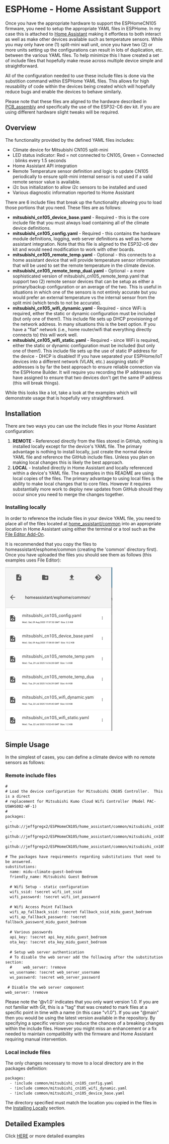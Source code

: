 # ESPHome - Home Assistant Support
Once you have the appropriate hardware to support the ESPHomeCN105 firmware, you need to setup the appropriate YAML files in ESPHome.  In my case this is attached to [Home Assistant](https://www.home-assistant.io) making it effortless to both interact as well as make other devices available such as temperature sensors.  While you may only have one (1) split-mini wall unit, once you have two (2) or more units setting up the configurations can result in lots of duplication, etc. between the various YAML files.  To help minimize this I have created a set of include files that hopefully make reuse across multiple device simple and straightforward.  

All of the configuration needed to use these include files is done via the substition command within ESPHome YAML files. This allows for high reusability of code within the devices being created which will hopefully reduce bugs and enable the devices to behave similarly.

Please note that these files are aligned to the hardware described in [PCB_assembly](/pcb_assembly/) and specifically the use of the ESP32-C6 dev kit.  If you are using different hardware slight tweaks will be required.

##  Overview
The functionality provided by the defined YAML files includes:
* Climate device for Mitsubishi CN105 split-mini
* LED status indicator: Red = not connected to CN105, Green = Connected : blinks every 1.5 seconds
* Home Assistant API integration
* Remote Temperature sensor definition and logic to update CN105 periodically to ensure split-mini internal sensor is not used if a valid remote sensor value is available.
* i2c bus initialization to allow i2c sensors to be installed and used
* Various diagnostic information reported to Home Assistant

There are 6 include files that break up the functionality allowing you to load those portions that you need.  These files are as follows:
* **mitsubishi_cn105_device_base.yaml** - Required - this is the core include file that you must always load containing all of the climate device definitions. 
* **mitsubishi_cn105_config.yaml** - Required - this contains the hardware module definitions, logging, web server definitions as well as home assistant integration.  Note that this file is aligned to the ESP32-c6 dev kit and would need modification to work with other boards.
* **mitsubishi_cn105_remote_temp.yaml** -  Optional - this connects to a home assistant device that will provide temperature sensor information that will be used to set the remote temperature in the climate device. 
* **mitsubishi_cn105_remote_temp_dual.yaml** - Optional - a more sophisticated version of mitsubishi_cn105_remote_temp.yaml that support two (2) remote sensor devices that can be setup as either a primary/backup configuration or an average of the two.  This is useful in situations in which one of the sensors is not entirely accurate but you would prefer an external temperature vs the internal sensor from the split mini (which tends to not be accurate).
* **mitsubishi_cn105_wifi_dynamic.yaml** - Required - since WiFi is required, either the static or dynamic configuration must be included (but only one of them!).  This include file sets up DHCP provisioning of the network address.  In many situations this is the best option.  If you have a "flat" network (i.e., home router/wifi that everything directly connects to) this will work well.
* **mitsubishi_cn105_wifi_static.yaml** - Required - since WiFi is required, either the static or dynamic configuration must be included (but only one of them!).  This include file sets up the use of static IP address for the device - DHCP is disabled!  If you have separated your ESPHome/IoT devices into a different network (VLAN, etc.) assigning static IP addresses is by far the best approach to ensure reliable connection via the ESPHome Builder.  It will require you recording the IP addresses you have assigned to ensure that two devices don't get the same IP address (this will break things).

While this looks like a lot, take a look at the examples which will demonstrate usage that is hopefully very straightforward.

## Installation
There are two ways you can use the include files in your Home Assistant configuration:
1. **REMOTE** - Referenced directly from the files stored in GitHub, nothing is installed locally except for the device's YAML file.  The primary advantage is nothing to install locally, just create the normal device YAML file and reference the GitHub include files.  Unless you plan on making local changes this is likely the best approach.
2. **LOCAL** - Installed directly in Home Assistant and locally referenced within a device's YAML file.  The examples in this README are using local copies of the files.  The primary advantage to using local files is the ability to make local changes that to core files.  However it requires substantially more work to deploy new updates from GitHub should they occur since you need to merge the changes together.

### Installing locally
In order to reference the include files in your device YAML file, you need to place all of the files located at [home_assistant/common](/home_assistant/common/) into an appropriate location in Home Assistant using either the terminal or a tool such as the [File Editor Add-On](https://github.com/home-assistant/addons?tab=readme-ov-file).

It is recommended that you copy the files to homeassistant/esphome/common (creating the 'common' directory first).  Once you have uploaded the files you should see them as follows (this examples uses File Editor):

![File Editor example](/images/HA-File-editor.png)

## Simple Usage
In the simplest of cases, you can define a climate device with no remote sensors as follows:
### Remote include files
```
#
# Load the device configuration for Mitsubishi CN105 Controller.  This is a direct
# replacement for Mitsubishi Kumo Cloud Wifi Controller (Model PAC-USWHS002-WF-1)
#
packages:
  - github://jeffgregx2/ESPHomeCN105/home_assistant/common/mitsubishi_cn105_config.yaml@v1.0
  - github://jeffgregx2/ESPHomeCN105/home_assistant/common/mitsubishi_cn105_wifi_dynamic.yaml@v1.0
  - github://jeffgregx2/ESPHomeCN105/home_assistant/common/mitsubishi_cn105_device_base.yaml@v1.0

# The packages have requirements regarding substitutions that need to be answered.
substitutions:
  name: midu-climate-guest-bedroom
  friendly_name: Mitsubishi Guest Bedroom
  
  # Wifi Setup - static configuration
  wifi_ssid: !secret wifi_iot_ssid
  wifi_password: !secret wifi_iot_password

  # Wifi Access Point Fallback
  wifi_ap_fallback_ssid: !secret fallback_ssid_midu_guest_bedroom
  wifi_ap_fallback_password: !secret fallback_password_midu_guest_bedroom

  # Various passwords
  api_key: !secret api_key_midu_guest_bedroom
  ota_key: !secret ota_key_midu_guest_bedroom

  # Setup web server authentication
  # To disable the web server add the following after the substitution section:
  #     web_server: !remove
  ws_username: !secret web_server_username
  ws_password: !secret web_server_password

 # Disable the web server component
web_server: !remove
```
Please note the '@v1.0' indicates that you only want version 1.0.  If you are not familiar with Git, this is a "tag" that was created to mark files at a specific point in time with a name (in this case "v1.0").  If you use "@main" then you would be using the latest version available in the repository.  By specifying a specific version you reduce the chances of a breaking changes within the include files.  However you might miss an enhancement or a fix needed to maintain compatibility with the firmware and Home Assistant requiring manual intervention.

### Local include files
The only changes necessary to move to a local directory are in the packages definition:
```
packages:
  - !include common/mitsubishi_cn105_config.yaml
  - !include common/mitsubishi_cn105_wifi_dynamic.yaml
  - !include common/mitsubishi_cn105_device_base.yaml
```
The directory specified must match the location you copied in the files in the [Installing Locally](#installing-locally) section.

## Detailed Examples
Click [HERE](/home_assistant/examples/) or more detailed examples
